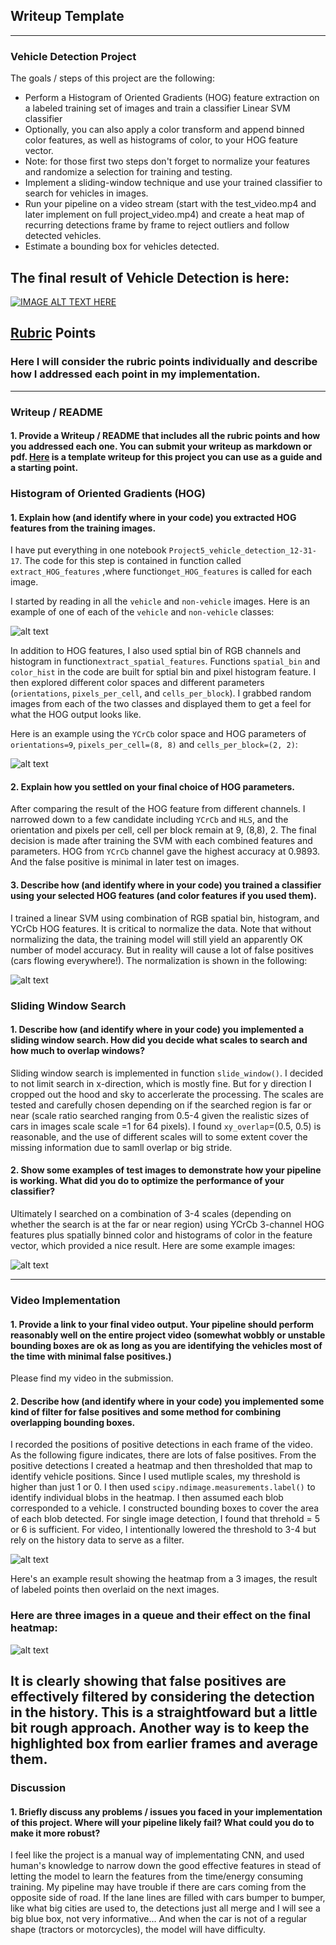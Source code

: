 ## Writeup Template

---

### **Vehicle Detection Project**

The goals / steps of this project are the following:

* Perform a Histogram of Oriented Gradients (HOG) feature extraction on a labeled training set of images and train a classifier Linear SVM classifier
* Optionally, you can also apply a color transform and append binned color features, as well as histograms of color, to your HOG feature vector. 
* Note: for those first two steps don't forget to normalize your features and randomize a selection for training and testing.
* Implement a sliding-window technique and use your trained classifier to search for vehicles in images.
* Run your pipeline on a video stream (start with the test_video.mp4 and later implement on full project_video.mp4) and create a heat map of recurring detections frame by frame to reject outliers and follow detected vehicles.
* Estimate a bounding box for vehicles detected.

The final result of Vehicle Detection is here:
---
[![IMAGE ALT TEXT HERE](https://img.youtube.com/vi/CDunUgPDAyY/0.jpg)](https://www.youtube.com/watch?v=CDunUgPDAyY)



[//]: # (Image References)
[image1]: ./output_images/car_noncar_example.png
[image2]: ./output_images/HOG_Feature.png
[image3]: ./output_images/demo_Normalization.png
[image4]: ./output_images/6_test_images.png
[image5]: ./output_images/YCrCb_result_BOX.png
[image6]: ./output_images/queue_heat.png


## [Rubric](https://review.udacity.com/#!/rubrics/513/view) Points
### Here I will consider the rubric points individually and describe how I addressed each point in my implementation.  

---
### Writeup / README

#### 1. Provide a Writeup / README that includes all the rubric points and how you addressed each one.  You can submit your writeup as markdown or pdf.  [Here](https://github.com/udacity/CarND-Vehicle-Detection/blob/master/writeup_template.md) is a template writeup for this project you can use as a guide and a starting point.  


### Histogram of Oriented Gradients (HOG)

#### 1. Explain how (and identify where in your code) you extracted HOG features from the training images.

I have put everything in one notebook `Project5_vehicle_detection_12-31-17`. The code for this step is contained in function called `extract_HOG_features` ,where function`get_HOG_features` is called for each image.  

I started by reading in all the `vehicle` and `non-vehicle` images.  Here is an example of one of each of the `vehicle` and `non-vehicle` classes:

![alt text][image1]

In addition to HOG features, I also used sptial bin of RGB channels and histogram in function`extract_spatial_features`. Functions `spatial_bin` and `color_hist` in the code are built for sptial bin and pixel histogram feature. I then explored different color spaces and different parameters (`orientations`, `pixels_per_cell`, and `cells_per_block`).  I grabbed random images from each of the two classes and displayed them to get a feel for what the HOG output looks like.

Here is an example using the `YCrCb` color space and HOG parameters of `orientations=9`, `pixels_per_cell=(8, 8)` and `cells_per_block=(2, 2)`:


![alt text][image2]

#### 2. Explain how you settled on your final choice of HOG parameters.

After comparing the result of the HOG feature from different channels. I narrowed down to a few candidate including `YCrCb` and `HLS`, and the orientation and pixels per cell, cell per block remain at 9, (8,8), 2. The final decision is made after training the SVM with each combined features and parameters. HOG from `YCrCb` channel gave the highest accuracy at 0.9893. And the false positive is minimal in later test on images.  

#### 3. Describe how (and identify where in your code) you trained a classifier using your selected HOG features (and color features if you used them).

I trained a linear SVM using combination of RGB spatial bin, histogram, and YCrCb HOG features. It is critical to normalize the data. Note that without normalizing the data, the training model will still yield an apparently OK number of model accuracy. But in reality will cause a lot of false positives (cars flowing everywhere!). The normalization is shown in the following:

![alt text][image3]

### Sliding Window Search

#### 1. Describe how (and identify where in your code) you implemented a sliding window search.  How did you decide what scales to search and how much to overlap windows?

Sliding window search is implemented in function `slide_window()`. I decided to not limit search in x-direction, which is mostly fine. But for y direction I cropped out the hood and sky to accerlerate the processing. The scales are tested and carefully chosen depending on if the searched region is far or near (scale ratio searched ranging from 0.5-4 given the realistic sizes of cars in images scale scale =1 for 64 pixels). I found `xy_overlap`=(0.5, 0.5) is reasonable, and the use of different scales will to some extent cover the missing information due to samll overlap or big stride.  


#### 2. Show some examples of test images to demonstrate how your pipeline is working.  What did you do to optimize the performance of your classifier?

Ultimately I searched on a combination of 3-4 scales (depending on whether the search is at the far or near region) using YCrCb 3-channel HOG features plus spatially binned color and histograms of color in the feature vector, which provided a nice result.  Here are some example images:
 
![alt text][image4]

---

### Video Implementation

#### 1. Provide a link to your final video output.  Your pipeline should perform reasonably well on the entire project video (somewhat wobbly or unstable bounding boxes are ok as long as you are identifying the vehicles most of the time with minimal false positives.)
Please find my video in the submission.


#### 2. Describe how (and identify where in your code) you implemented some kind of filter for false positives and some method for combining overlapping bounding boxes.

I recorded the positions of positive detections in each frame of the video. As the following figure indicates, there are lots of false positives. From the positive detections I created a heatmap and then thresholded that map to identify vehicle positions. Since I used mutliple scales, my threshold is higher than just 1 or 0. I then used `scipy.ndimage.measurements.label()` to identify individual blobs in the heatmap. I then assumed each blob corresponded to a vehicle.  I constructed bounding boxes to cover the area of each blob detected.  For single image detection, I found that threhold = 5 or 6 is sufficient. For video, I intentionally lowered the threshold to 3-4 but rely on the history data to serve as a filter.

![alt text][image5]

Here's an example result showing the heatmap from a 3 images, the result of labeled points then overlaid on the next images.

### Here are three images in a queue and their effect on the final heatmap:

![alt text][image6]

It is clearly showing that false positives are effectively filtered by considering the detection in the history. This is a straightfoward but a little bit rough approach. Another way is to keep the highlighted box from earlier frames and average them. 
---

### Discussion

#### 1. Briefly discuss any problems / issues you faced in your implementation of this project.  Where will your pipeline likely fail?  What could you do to make it more robust?
I feel like the project is a manual way of implementating CNN, and used human's knowledge to narrow down the good effective features in stead of letting the model to learn the features from the time/energy consuming training. My pipeline may have trouble if there are cars coming from the opposite side of road. If the lane lines are filled with cars bumper to bumper, like what big cities are used to, the detections just all merge and I will see a big blue box, not very informative... And when the car is not of a regular shape (tractors or motorcycles), the model will have difficulty. 

